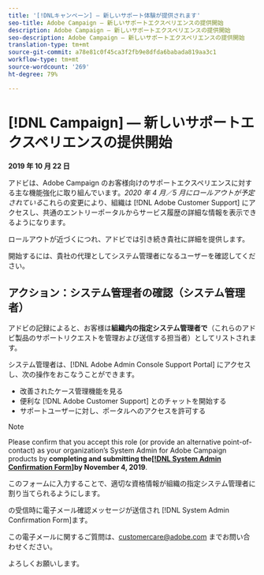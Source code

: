```yaml
---
title: '[!DNLキャンペーン] — 新しいサポート体験が提供されます'
seo-title: Adobe Campaign — 新しいサポートエクスペリエンスの提供開始
description: Adobe Campaign — 新しいサポートエクスペリエンスの提供開始
seo-description: Adobe Campaign — 新しいサポートエクスペリエンスの提供開始
translation-type: tm+mt
source-git-commit: a78e81c0f45ca3f2fb9e8dfda6babada819aa3c1
workflow-type: tm+mt
source-wordcount: '269'
ht-degree: 79%

---
```



# [!DNL Campaign] — 新しいサポートエクスペリエンスの提供開始

**2019 年 10 月 22 日**

アドビは、Adobe Campaign のお客様向けのサポートエクスペリエンスに対する主な機能強化に取り組んでいます。*2020 年 4 月／5 月にロールアウトが予定されている*&#x200B;これらの変更により、組織は [!DNL Adobe Customer Support] にアクセスし、共通のエントリーポータルからサービス履歴の詳細な情報を表示できるようになります。

ロールアウトが近づくにつれ、アドビでは引き続き貴社に詳細を提供します。

開始するには、貴社の代理としてシステム管理者になるユーザーを確認してください。

## アクション：システム管理者の確認（システム管理者）

アドビの記録によると、お客様は&#x200B;**組織内の指定システム管理者で**（これらのアドビ製品のサポートリクエストを管理および送信する担当者）としてリストされます。

システム管理者は、[!DNL Adobe Admin Console Support Portal] にアクセスし、次の操作をおこなうことができます。

* 改善されたケース管理機能を見る
* 便利な [!DNL Adobe Customer Support] とのチャットを開始する
* サポートユーザーに対し、ポータルへのアクセスを許可する

>[!NOTE]
>
>Please confirm that you accept this role (or provide an alternative point-of-contact) as your organization’s System Admin for Adobe Campaign products by **completing and submitting the[[!DNL System Admin Confirmation Form]](https://adobe.allegiancetech.com/cgi-bin/qwebcorporate.dll?idx=SSSVH6)by November 4, 2019**.
>
>このフォームに入力することで、適切な資格情報が組織の指定システム管理者に割り当てられるようにします。

の受信時に電子メール確認メッセージが送信され [!DNL System Admin Confirmation Form]ます。

この電子メールに関するご質問は、customercare@adobe.com までお問い合わせください。

よろしくお願いします。

